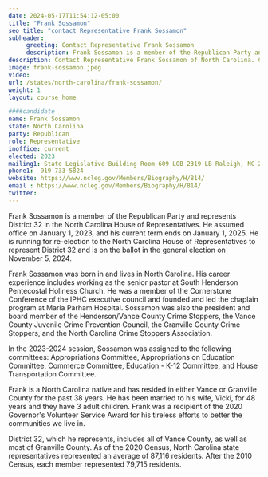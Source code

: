 ```yaml
---
date: 2024-05-17T11:54:12-05:00
title: "Frank Sossamon"
seo_title: "contact Representative Frank Sossamon"
subheader:
     greeting: Contact Representative Frank Sossamon
     description: Frank Sossamon is a member of the Republican Party and represents District 32 in the North Carolina House of Representatives. He assumed office on January 1, 2023, and his current term ends on January 1, 2025.
description: Contact Representative Frank Sossamon of North Carolina. Contact information for Frank Sossamon includes email address, phone number, and mailing address.
image: frank-sossamon.jpeg
video:
url: /states/north-carolina/frank-sossamon/
weight: 1
layout: course_home

####candidate
name: Frank Sossamon
state: North Carolina
party: Republican
role: Representative
inoffice: current
elected: 2023
mailing1: State Legislative Building Room 609 LOB 2319 LB Raleigh, NC 27601-1096
phone1:  919-733-5824
website: https://www.ncleg.gov/Members/Biography/H/814/
email : https://www.ncleg.gov/Members/Biography/H/814/
twitter:
---
```

Frank Sossamon is a member of the Republican Party and represents District 32 in the North Carolina House of Representatives. He assumed office on January 1, 2023, and his current term ends on January 1, 2025. He is running for re-election to the North Carolina House of Representatives to represent District 32 and is on the ballot in the general election on November 5, 2024.

Frank Sossamon was born in and lives in North Carolina. His career experience includes working as the senior pastor at South Henderson Pentecostal Holiness Church. He was a member of the Cornerstone Conference of the IPHC executive council and founded and led the chaplain program at Maria Parham Hospital. Sossamon was also the president and board member of the Henderson/Vance County Crime Stoppers, the Vance County Juvenile Crime Prevention Council, the Granville County Crime Stoppers, and the North Carolina Crime Stoppers Association.

In the 2023-2024 session, Sossamon was assigned to the following committees: Appropriations Committee, Appropriations on Education Committee, Commerce Committee, Education - K-12 Committee, and House Transportation Committee.

Frank is a North Carolina native and has resided in either Vance or Granville County for the past 38 years. He has been married to his wife, Vicki, for 48 years and they have 3 adult children. Frank was a recipient of the 2020 Governor's Volunteer Service Award for his tireless efforts to better the communities we live in.

District 32, which he represents, includes all of Vance County, as well as most of Granville County. As of the 2020 Census, North Carolina state representatives represented an average of 87,116 residents. After the 2010 Census, each member represented 79,715 residents.
